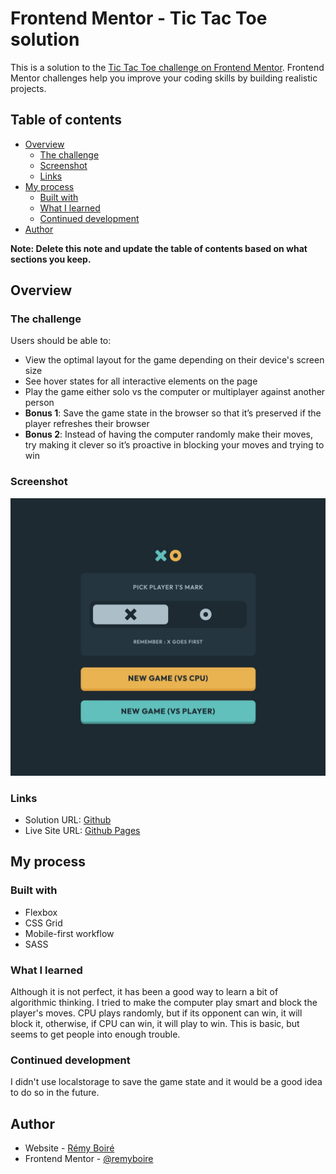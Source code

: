 # Frontend Mentor - Tic Tac Toe solution

This is a solution to the [Tic Tac Toe challenge on Frontend Mentor](https://www.frontendmentor.io/challenges/tic-tac-toe-game-Re7ZF_E2v). Frontend Mentor challenges help you improve your coding skills by building realistic projects. 

## Table of contents

- [Overview](#overview)
  - [The challenge](#the-challenge)
  - [Screenshot](#screenshot)
  - [Links](#links)
- [My process](#my-process)
  - [Built with](#built-with)
  - [What I learned](#what-i-learned)
  - [Continued development](#continued-development)
- [Author](#author)

**Note: Delete this note and update the table of contents based on what sections you keep.**

## Overview

### The challenge

Users should be able to:

- View the optimal layout for the game depending on their device's screen size
- See hover states for all interactive elements on the page
- Play the game either solo vs the computer or multiplayer against another person
- **Bonus 1**: Save the game state in the browser so that it’s preserved if the player refreshes their browser
- **Bonus 2**: Instead of having the computer randomly make their moves, try making it clever so it’s proactive in blocking your moves and trying to win

### Screenshot

![](./screenshot.jpg)

### Links

- Solution URL: [Github](https://github.com/remyboire/Tic-tac-toe)
- Live Site URL: [Github Pages](https://remyboire.github.io/Tic-tac-toe/public/)

## My process

### Built with

- Flexbox
- CSS Grid
- Mobile-first workflow
- SASS


### What I learned

Although it is not perfect, it has been a good way to learn a bit of algorithmic thinking.
I tried to make the computer play smart and block the player's moves.
CPU plays randomly, but if its opponent can win, it will block it, otherwise, if CPU can win, it will play to win.
This is basic, but seems to get people into enough trouble.


### Continued development

I didn't use localstorage to save the game state and it would be a good idea to do so in the future.


## Author

- Website - [Rémy Boiré](https://www.remyboire.fr)
- Frontend Mentor - [@remyboire](https://www.frontendmentor.io/profile/remyboire)


